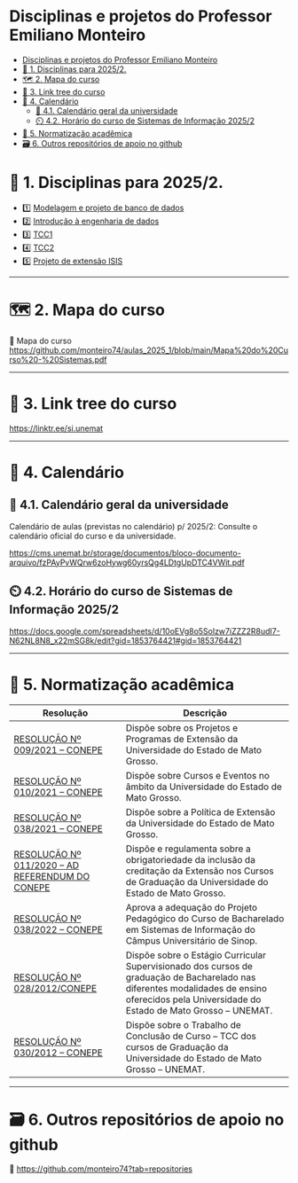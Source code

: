 # Disciplinas e projetos do Professor Emiliano Monteiro

- [Disciplinas e projetos do Professor Emiliano Monteiro](#disciplinas-e-projetos-do-professor-emiliano-monteiro)
- [🎯 1. Disciplinas para 2025/2.](#-1-disciplinas-para-20252)
- [🗺️ 2. Mapa do curso](#️-2-mapa-do-curso)
- [🌳 3. Link tree do curso](#-3-link-tree-do-curso)
- [📅 4. Calendário](#-4-calendário)
  - [📅 4.1. Calendário geral da universidade](#-41-calendário-geral-da-universidade)
  - [⏲️ 4.2. Horário do curso de Sistemas de Informação 2025/2](#️-42-horário-do-curso-de-sistemas-de-informação-20252)
- [📓 5. Normatização acadêmica](#-5-normatização-acadêmica)
- [🗃️ 6. Outros repositórios de apoio no github](#️-6-outros-repositórios-de-apoio-no-github)



# 🎯 1. Disciplinas para 2025/2.

* 1️⃣ [Modelagem e projeto de banco de dados](https://github.com/monteiro74/aulas_2025_2/blob/main/projeto_bd/plano_de_ensino.md)
* 2️⃣ [Introdução à engenharia de dados](https://github.com/monteiro74/aulas_2025_2/blob/main/intro_eng_dados/plano_de_ensino.md)
* 3️⃣ [TCC1](https://github.com/monteiro74/aulas_2025_2/blob/main/tcc1/plano_de_ensino.md)
* 4️⃣ [TCC2](https://github.com/monteiro74/aulas_2025_2/blob/main/tcc2/plano_de_ensino.md)
* 5️⃣ [Projeto de extensão ISIS](https://github.com/monteiro74/aulas_2025_2/blob/main/projeto_isis/projeto_isis.md)

---
# 🗺️ 2. Mapa do curso

🧭 Mapa do curso
https://github.com/monteiro74/aulas_2025_1/blob/main/Mapa%20do%20Curso%20-%20Sistemas.pdf

---
# 🌳 3. Link tree do curso

https://linktr.ee/si.unemat

---
# 📅 4. Calendário 

## 📅 4.1. Calendário geral da universidade

Calendário de aulas (previstas no calendário) p/ 2025/2: Consulte o calendário oficial do curso e da universidade.

https://cms.unemat.br/storage/documentos/bloco-documento-arquivo/fzPAyPvWQrw6zoHywg60yrsQg4LDtgUpDTC4VWit.pdf

## ⏲️ 4.2. Horário do curso de Sistemas de Informação 2025/2

https://docs.google.com/spreadsheets/d/10oEVg8o5Solzw7iZZZ2R8udI7-N62NL8N8_x22mSG8k/edit?gid=1853764421#gid=1853764421



---
# 📓 5. Normatização acadêmica


| Resolução | Descrição |
|-----------|-----------|
|[RESOLUÇÃO Nº 009/2021 – CONEPE](https://www.unemat.br/resolucoes/resolucoes/consuni/4673_res_consuni_9_2021.pdf) | Dispõe sobre os Projetos e Programas de Extensão da Universidade do Estado de Mato Grosso.|
|[RESOLUÇÃO Nº 010/2021 – CONEPE](https://www.unemat.br/resolucoes/resolucoes/conepe/4486_res_conepe_10_2021.pdf) | Dispõe sobre Cursos e Eventos no âmbito da Universidade do Estado de Mato Grosso.|
|[RESOLUÇÃO Nº 038/2021 – CONEPE](https://www.unemat.br/resolucoes/resolucoes/conepe/4536_res_conepe_38_2021.pdf) | Dispõe sobre a Política de Extensão da Universidade do Estado de Mato Grosso.|
|[RESOLUÇÃO Nº 011/2020 – AD REFERENDUM DO CONEPE](https://portal.unemat.br/media/files/Resolu%C3%A7%C3%A3o%20de%20Credita%C3%A7%C3%A3o%20011_2020.pdf) | Dispõe e regulamenta sobre a obrigatoriedade da inclusão da creditação da Extensão nos Cursos de Graduação da Universidade do Estado de Mato Grosso.|
|[RESOLUÇÃO Nº 038/2022 – CONEPE](https://cms.unemat.br/download/documentos/bloco-documento-arquivo/Z7V40ETDcn8Cqz3NvXE48T1LMV2uuD0M1FuxRsb7/Ppc-de-Sistemas-de-Informacao-Resolucao-no-0382022-Conepe.pdf) | Aprova a adequação do Projeto Pedagógico do Curso de Bacharelado em Sistemas de Informação do Câmpus Universitário de Sinop.|
|[RESOLUÇÃO Nº 028/2012/CONEPE](https://portal.unemat.br/media/oldfiles/proeg/docs/resolucoes/resolucao_028-2012-conepe_estagio_curricular_bacharelado.pdf)|Dispõe sobre o Estágio Curricular Supervisionado dos cursos de graduação de Bacharelado nas diferentes modalidades de ensino oferecidos pela Universidade do Estado de Mato Grosso – UNEMAT.|
|[RESOLUÇÃO Nº 030/2012 – CONEPE](https://www.unemat.br/proeg/docs/resolucoes/resolucao_030_2012_conepe_tcc.pdf) | Dispõe sobre o Trabalho de Conclusão de Curso – TCC dos cursos de Graduação da Universidade do Estado de Mato Grosso – UNEMAT.|


---
# 🗃️ 6. Outros repositórios de apoio no github

🛑 https://github.com/monteiro74?tab=repositories

